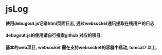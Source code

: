 # jsLog


#### 使用debugout.js记录html页面日志, 通过websocket通讯提取在线用户的日志

#### debugout.js的使用请自行搜索github 对应的项目.

#### 基本的web项目, websocket 需在支持websocket的容器中启动, tomcat7 以上.


  
